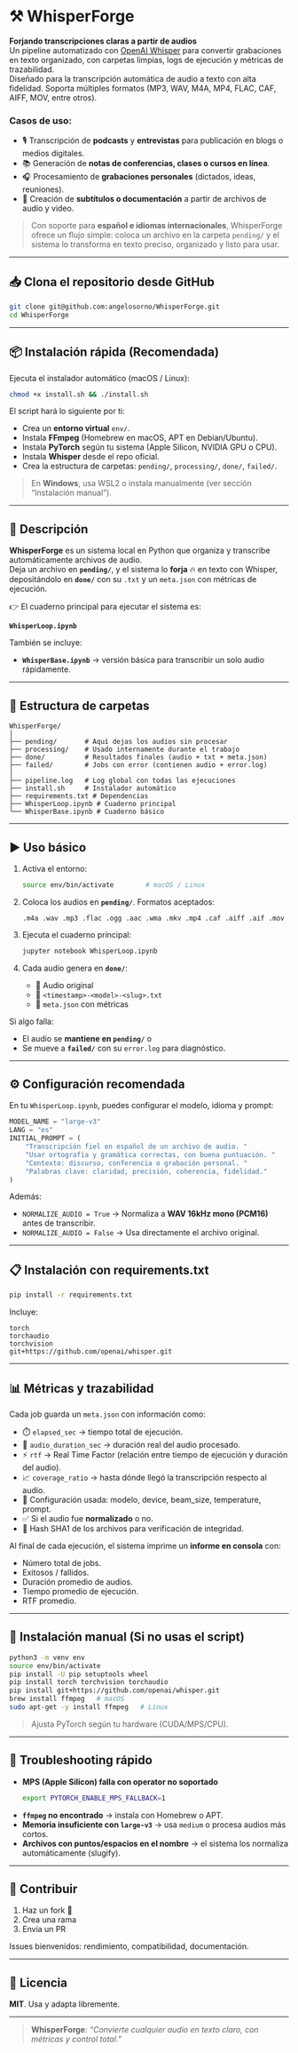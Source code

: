 # ⚒️ WhisperForge

**Forjando transcripciones claras a partir de audios**  
Un pipeline automatizado con [OpenAI Whisper](https://github.com/openai/whisper) para convertir grabaciones en texto organizado, con carpetas limpias, logs de ejecución y métricas de trazabilidad.  
Diseñado para la transcripción automática de audio a texto con alta fidelidad. Soporta múltiples formatos (MP3, WAV, M4A, MP4, FLAC, CAF, AIFF, MOV, entre otros).

### Casos de uso:
- 🎙️ Transcripción de **podcasts** y **entrevistas** para publicación en blogs o medios digitales.  
- 📚 Generación de **notas de conferencias, clases o cursos en línea**.  
- 🎧 Procesamiento de **grabaciones personales** (dictados, ideas, reuniones).  
- 📰 Creación de **subtítulos o documentación** a partir de archivos de audio y video.  

> Con soporte para **español e idiomas internacionales**, WhisperForge ofrece un flujo simple: coloca un archivo en la carpeta `pending/` y el sistema lo transforma en texto preciso, organizado y listo para usar.  

---

## 📥 Clona el repositorio desde GitHub

```bash
git clone git@github.com:angelosorno/WhisperForge.git
cd WhisperForge
```

---

## 📦 Instalación rápida (Recomendada)

Ejecuta el instalador automático (macOS / Linux):

```bash
chmod +x install.sh && ./install.sh
```

El script hará lo siguiente por ti:

- Crea un **entorno virtual** `env/`.  
- Instala **FFmpeg** (Homebrew en macOS, APT en Debian/Ubuntu).  
- Instala **PyTorch** según tu sistema (Apple Silicon, NVIDIA GPU o CPU).  
- Instala **Whisper** desde el repo oficial.  
- Crea la estructura de carpetas: `pending/`, `processing/`, `done/`, `failed/`.  

> En **Windows**, usa WSL2 o instala manualmente (ver sección “Instalación manual”).  

---

## 📖 Descripción

**WhisperForge** es un sistema local en Python que organiza y transcribe automáticamente archivos de audio.  
Deja un archivo en **`pending/`**, y el sistema lo **forja** 🔥 en texto con Whisper, depositándolo en **`done/`** con su `.txt` y un `meta.json` con métricas de ejecución.  

👉 El cuaderno principal para ejecutar el sistema es:  

**`WhisperLoop.ipynb`**  

También se incluye:  
- **`WhisperBase.ipynb`** → versión básica para transcribir un solo audio rápidamente.  

---

## 📂 Estructura de carpetas

```
WhisperForge/
│
├── pending/       # Aquí dejas los audios sin procesar
├── processing/    # Usado internamente durante el trabajo
├── done/          # Resultados finales (audio + txt + meta.json)
├── failed/        # Jobs con error (contienen audio + error.log)
│
├── pipeline.log   # Log global con todas las ejecuciones
├── install.sh     # Instalador automático
├── requirements.txt # Dependencias
├── WhisperLoop.ipynb # Cuaderno principal
└── WhisperBase.ipynb # Cuaderno básico
```

---

## ▶️ Uso básico

1. Activa el entorno:
   ```bash
   source env/bin/activate        # macOS / Linux
   ```

2. Coloca los audios en **`pending/`**. Formatos aceptados:
   ```
   .m4a .wav .mp3 .flac .ogg .aac .wma .mkv .mp4 .caf .aiff .aif .mov
   ```

3. Ejecuta el cuaderno principal:
   ```bash
   jupyter notebook WhisperLoop.ipynb
   ```

4. Cada audio genera en **`done/`**:
   - 🎵 Audio original  
   - 📝 `<timestamp>-<model>-<slug>.txt`  
   - 📑 `meta.json` con métricas  

Si algo falla:  
- El audio se **mantiene en `pending/`** o  
- Se mueve a **`failed/`** con su `error.log` para diagnóstico.  

---

## ⚙️ Configuración recomendada

En tu `WhisperLoop.ipynb`, puedes configurar el modelo, idioma y prompt:

```python
MODEL_NAME = "large-v3"
LANG = "es"
INITIAL_PROMPT = (
    "Transcripción fiel en español de un archivo de audio. "
    "Usar ortografía y gramática correctas, con buena puntuación. "
    "Contexto: discurso, conferencia o grabación personal. "
    "Palabras clave: claridad, precisión, coherencia, fidelidad."
)
```

Además:  
- `NORMALIZE_AUDIO = True` → Normaliza a **WAV 16kHz mono (PCM16)** antes de transcribir.  
- `NORMALIZE_AUDIO = False` → Usa directamente el archivo original.  

---

## 📋 Instalación con requirements.txt

```bash
pip install -r requirements.txt
```

Incluye:

```
torch
torchaudio
torchvision
git+https://github.com/openai/whisper.git
```

---

## 📊 Métricas y trazabilidad

Cada job guarda un `meta.json` con información como:  

- ⏱️ `elapsed_sec` → tiempo total de ejecución.  
- 🎵 `audio_duration_sec` → duración real del audio procesado.  
- ⚡ `rtf` → Real Time Factor (relación entre tiempo de ejecución y duración del audio).  
- 📈 `coverage_ratio` → hasta dónde llegó la transcripción respecto al audio.  
- 🔧 Configuración usada: modelo, device, beam_size, temperature, prompt.  
- ✅ Si el audio fue **normalizado** o no.  
- 🔑 Hash SHA1 de los archivos para verificación de integridad.  

Al final de cada ejecución, el sistema imprime un **informe en consola** con:  
- Número total de jobs.  
- Exitosos / fallidos.  
- Duración promedio de audios.  
- Tiempo promedio de ejecución.  
- RTF promedio.  

---

## 🧪 Instalación manual (Si no usas el script)

```bash
python3 -m venv env
source env/bin/activate
pip install -U pip setuptools wheel
pip install torch torchvision torchaudio
pip install git+https://github.com/openai/whisper.git
brew install ffmpeg   # macOS
sudo apt-get -y install ffmpeg   # Linux
```

> Ajusta PyTorch según tu hardware (CUDA/MPS/CPU).  

---

## 🧯 Troubleshooting rápido

- **MPS (Apple Silicon) falla con operator no soportado**  
  ```bash
  export PYTORCH_ENABLE_MPS_FALLBACK=1
  ```  
- **`ffmpeg` no encontrado** → instala con Homebrew o APT.  
- **Memoria insuficiente con `large-v3`** → usa `medium` o procesa audios más cortos.  
- **Archivos con puntos/espacios en el nombre** → el sistema los normaliza automáticamente (slugify).  

---

## 🤝 Contribuir

1. Haz un fork 🍴  
2. Crea una rama  
3. Envía un PR  

Issues bienvenidos: rendimiento, compatibilidad, documentación.  

---

## 📜 Licencia

**MIT**. Usa y adapta libremente.  

---

> **WhisperForge**: *“Convierte cualquier audio en texto claro, con métricas y control total.”*  

